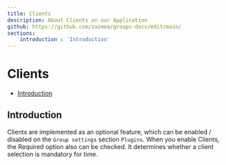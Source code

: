 ```yaml
---
title: Clients
description: About Clients on our Application
github: https://github.com/zaimea/groups-docs/edit/main/
sections: 
    introduction : 'Introduction'
---
```


# Clients

- [Introduction](#introduction)


<a name="introduction"></a>
## Introduction

Clients are implemented as an optional feature, which can be enabled / disabled on the `Group settings` section `Plugins`. When you enable Clients, the Required option also can be checked. It determines whether a client selection is mandatory for time.
